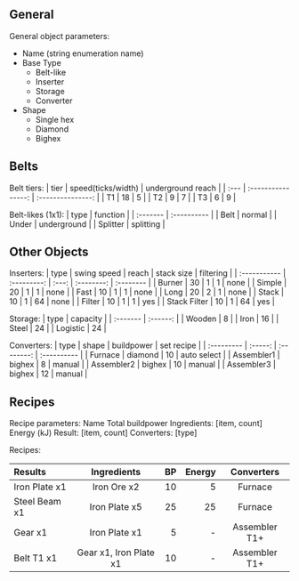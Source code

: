 ## General

General object parameters:
- Name (string enumeration name)
- Base Type
  - Belt-like
  - Inserter
  - Storage
  - Converter
- Shape
  - Single hex
  - Diamond
  - Bighex

## Belts

Belt tiers:
| tier | speed(ticks/width) | underground reach |
| :--- | :----------------: | :---------------: |
| T1   |         18         |         5         |
| T2   |         9          |         7         |
| T3   |         6          |         9         |

Belt-likes (1x1):
| type     | function    |
| :------- | :---------- |
| Belt     | normal      |
| Under    | underground |
| Splitter | splitting   |


## Other Objects

Inserters:
| type         | swing speed | reach | stack size | filtering |
| :----------- | :---------: | :---: | :--------: | :-------- |
| Burner       |     30      |   1   |     1      | none      |
| Simple       |     20      |   1   |     1      | none      |
| Fast         |     10      |   1   |     1      | none      |
| Long         |     20      |   2   |     1      | none      |
| Stack        |     10      |   1   |     64     | none      |
| Filter       |     10      |   1   |     1      | yes       |
| Stack Filter |     10      |   1   |     64     | yes       |

Storage:
| type     | capacity |
| :------- | :------: |
| Wooden   |    8     |
| Iron     |    16    |
| Steel    |    24    |
| Logistic |    24    |

Converters:
| type       |  shape  | buildpower | set recipe  |
| :--------- | :-----: | :--------: | :---------- |
| Furnace    | diamond |     10     | auto select |
| Assembler1 | bighex  |     8      | manual      |
| Assembler2 | bighex  |     10     | manual      |
| Assembler3 | bighex  |     12     | manual      |


## Recipes

Recipe parameters:
Name
Total buildpower
Ingredients: [item, count]
Energy (kJ)
Result: [item, count]
Converters: [type]

Recipes:

| Results       |      Ingredients       |   BP | Energy |  Converters   |
| :------------ | :--------------------: | ---: | -----: | :-----------: |
| Iron Plate x1 |      Iron Ore x2       |   10 |      5 |    Furnace    |
| Steel Beam x1 |     Iron Plate x5      |   25 |     25 |    Furnace    |
| Gear x1       |     Iron Plate x1      |    5 |      - | Assembler T1+ |
| Belt T1 x1    | Gear x1, Iron Plate x1 |   10 |      - | Assembler T1+ |
